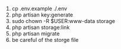 1. cp .env.example ./.env
2. php artisan key:generate
3. sudo chown -R $USER:www-data storage
4. php artisan storage:link
5. php artisan migrate
6. be careful of the storge file
